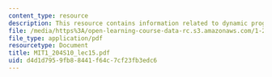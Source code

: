 ```yaml
---
content_type: resource
description: This resource contains information related to dynamic programming.
file: /media/https%3A/open-learning-course-data-rc.s3.amazonaws.com/1-204-computer-algorithms-in-systems-engineering-spring-2010/d4d1d7959fb88441f64c7cf23fb3edc6_MIT1_204S10_lec15.pdf
file_type: application/pdf
resourcetype: Document
title: MIT1_204S10_lec15.pdf
uid: d4d1d795-9fb8-8441-f64c-7cf23fb3edc6
---
```

